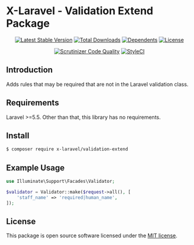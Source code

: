 # X-Laravel - Validation Extend Package

<p align="center">
<a href="https://packagist.org/packages/X-Laravel/validation-extend" rel="nofollow"><img src="https://img.shields.io/packagist/v/X-Laravel/validation-extend" alt="Latest Stable Version"></a>
<a href="https://packagist.org/packages/X-Laravel/validation-extend" rel="nofollow"><img src="https://img.shields.io/packagist/dt/X-Laravel/validation-extend" alt="Total Downloads"></a>
<a href="https://packagist.org/packages/X-Laravel/validation-extend" rel="nofollow"><img src="https://poser.pugx.org/X-Laravel/validation-extend/dependents.svg" alt="Dependents"></a>
<a href="https://packagist.org/packages/X-Laravel/validation-extend" rel="nofollow"><img src="https://img.shields.io/packagist/l/X-Laravel/validation-extend" alt="License"></a>
</p>

<p align="center">
<a href="https://scrutinizer-ci.com/g/X-Laravel/validation-extend/build-status/master" rel="nofollow"><img src="https://scrutinizer-ci.com/g/X-Laravel/validation-extend/badges/quality-score.png?b=master" title="Scrutinizer Code Quality"></a>
<a href="https://styleci.io/repos/322273682" rel="nofollow"><img src="https://styleci.io/repos/322273682/shield?branch=master" alt="StyleCI"></a>
</p>

## Introduction

Adds rules that may be required that are not in the Laravel validation class.

## Requirements

Laravel >=5.5. Other than that, this library has no requirements.

## Install

```bash
$ composer require x-laravel/validation-extend
```

## Example Usage

```php
use Illuminate\Support\Facades\Validator;

$validator = Validator::make($request->all(), [
    'staff_name' => 'required|human_name',
]);
```

## License

This package is open source software licensed under the [MIT license](https://opensource.org/licenses/MIT).

